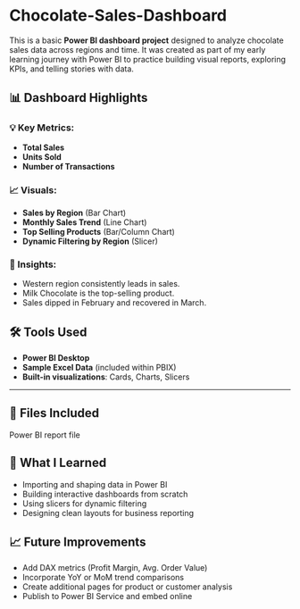 # Chocolate-Sales-Dashboard
This is a basic **Power BI dashboard project** designed to analyze chocolate sales data across regions and time. It was created as part of my early learning journey with Power BI to practice building visual reports, exploring KPIs, and telling stories with data. 

## 📊 Dashboard Highlights

### 💡 Key Metrics:
- **Total Sales**
- **Units Sold**
- **Number of Transactions**

### 📈 Visuals:
- **Sales by Region** (Bar Chart)
- **Monthly Sales Trend** (Line Chart)
- **Top Selling Products** (Bar/Column Chart)
- **Dynamic Filtering by Region** (Slicer)

### 🧠 Insights:
- Western region consistently leads in sales.
- Milk Chocolate is the top-selling product.
- Sales dipped in February and recovered in March.

## 🛠️ Tools Used
- **Power BI Desktop**
- **Sample Excel Data** (included within PBIX)
- **Built-in visualizations**: Cards, Charts, Slicers

---

## 📁 Files Included
 Power BI report file

## 🎯 What I Learned
- Importing and shaping data in Power BI
- Building interactive dashboards from scratch
- Using slicers for dynamic filtering
- Designing clean layouts for business reporting

## 📈 Future Improvements
- Add DAX metrics (Profit Margin, Avg. Order Value)
- Incorporate YoY or MoM trend comparisons
- Create additional pages for product or customer analysis
- Publish to Power BI Service and embed online
